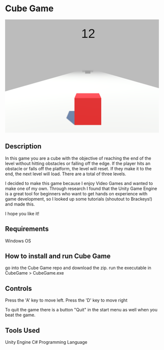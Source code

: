 # Cube Game
<img src="CubeGame.PNG" style="max-width: 40%px; max-height: 40%">

## Description
In this game you are a cube with the objective of reaching the end of the level without hitting obstacles or falling off the edge.
If the player hits an obstacle or falls off the platform, the level will reset. If they make it to the end, the next level will load.
There are a total of three levels.

I decided to make this game because I enjoy Video Games and wanted to make one of my own. Through research I found that the Unity Game Engine is a 
great tool for beginners who want to get hands on experience with game development, so I looked up some tutorials (shoutout to Brackeys!) and made this.

I hope you like it!

## Requirements
Windows OS

## How to install and run Cube Game

go into the Cube Game repo and download the zip.
run the executable in CubeGame > CubeGame.exe

## Controls

Press the 'A' key to move left.
Press the 'D' key to move right

To quit the game there is a button "Quit" in the start menu as well when you beat the game.

## Tools Used
Unity Engine
C# Programming Language

